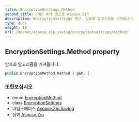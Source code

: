 ```yaml
---
title: EncryptionSettings.Method
second_title: .NET API 참조용 Aspose.ZIP
description: EncryptionSettings 재산. 암호화 알고리즘을 가져옵니다.
type: docs
weight: 10
url: /ko/net/aspose.zip.saving/encryptionsettings/method/
---
```

## EncryptionSettings.Method property

암호화 알고리즘을 가져옵니다.

```csharp
public EncryptionMethod Method { get; }
```

### 또한보십시오

* enum [EncryptionMethod](../../encryptionmethod/)
* class [EncryptionSettings](../)
* 네임스페이스 [Aspose.Zip.Saving](../../encryptionsettings/)
* 집회 [Aspose.Zip](../../../)


